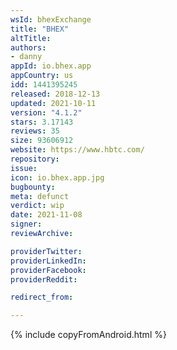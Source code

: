 ```yaml
---
wsId: bhexExchange
title: "BHEX"
altTitle: 
authors:
- danny
appId: io.bhex.app
appCountry: us
idd: 1441395245
released: 2018-12-13
updated: 2021-10-11
version: "4.1.2"
stars: 3.17143
reviews: 35
size: 93606912
website: https://www.hbtc.com/
repository: 
issue: 
icon: io.bhex.app.jpg
bugbounty: 
meta: defunct
verdict: wip
date: 2021-11-08
signer: 
reviewArchive:

providerTwitter: 
providerLinkedIn: 
providerFacebook: 
providerReddit: 

redirect_from:

---
```


{% include copyFromAndroid.html %}
